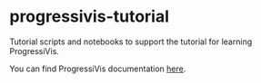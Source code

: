 # progressivis-tutorial

Tutorial scripts and notebooks to support the tutorial for learning ProgressiVis.

You can find ProgressiVis documentation [here](https://progressivis.readthedocs.io/en/latest/).
